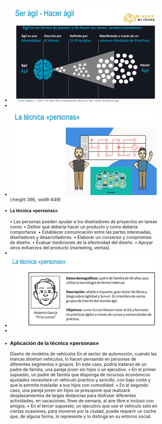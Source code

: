 - ![image.png](../assets/image_1730223529688_0.png)
-
- ![image.png](../assets/image_1730223585282_0.png){:height 396, :width 649}
- #### La técnica «personas»
  • Las personas pueden ayudar a los diseñadores de proyectos en tareas como:
  • Definir qué debería hacer un producto y cómo debería comportarse.
  • Establecer comunicación entre las partes interesadas, diseñadores y desarrolladores.
  • Elaborar un consenso y compromiso de diseño.
  • Evaluar mediciones de la efectividad del diseño.
  • Apoyar otros esfuerzos del producto (marketing, ventas).
-
- ![image.png](../assets/image_1730223842999_0.png)
-
- ### Aplicación de la técnica «personas»
  Diseño de modelos de vehículos
  En el sector de automoción, cuando las marcas diseñan vehículos, lo hacen pensando en personas de diferentes segmentos o grupos. En este caso, podría tratarse de un padre de familia, una pareja joven sin hijos o un ejecutivo.
  • En el primer supuesto, un padre de familia que disponga de recursos económicos ajustados necesitará un vehículo práctico y sencillo, con bajo coste y que le permita trasladar a sus hijos con comodidad.
  • En el segundo caso, una pareja joven sin hijos se presupone que realizará desplazamientos de largas distancias para disfrutar diferentes actividades, en vacaciones, fines de semana, al aire libre e incluso con amigos.
  • En el tercer supuesto, un ejecutivo que use el vehículo solo en ciertas ocasiones, para moverse por la ciudad, puede requerir un coche que, de alguna forma, lo represente y lo distinga en su entorno social.